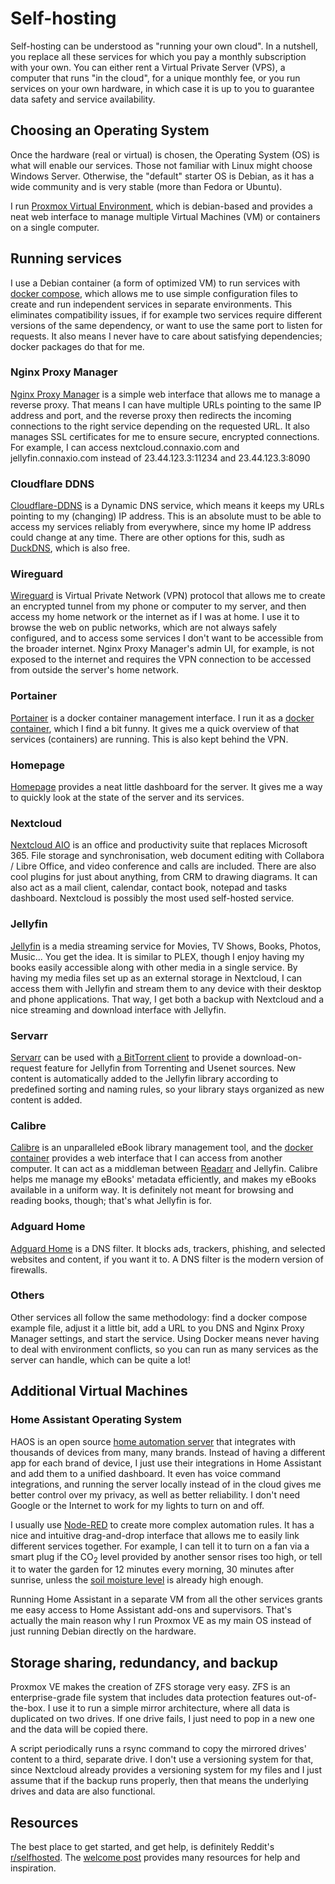 # Self-hosting
Self-hosting can be understood as "running your own cloud". In a nutshell, you replace all these services for which you pay a monthly subscription with your own. You can either rent a Virtual Private Server (VPS), a computer that runs "in the cloud", for a unique monthly fee, or you run services on your own hardware, in which case it is up to you to guarantee data safety and service availability.

## Choosing an Operating System
Once the hardware (real or virtual) is chosen, the Operating System (OS) is what will enable our services. Those not familiar with Linux might choose Windows Server. Otherwise, the "default" starter OS is Debian, as it has a wide community and is very stable (more than Fedora or Ubuntu). 

I run [Proxmox Virtual Environment](https://www.proxmox.com/en/proxmox-virtual-environment/overview), which is debian-based and provides a neat web interface to manage multiple Virtual Machines (VM) or containers on a single computer.

## Running services
I use a Debian container (a form of optimized VM) to run services with [docker compose](https://docs.docker.com/compose/), which allows me to use simple configuration files to create and run independent services in separate environments. This eliminates compatibility issues, if for example two services require different versions of the same dependency, or want to use the same port to listen for requests. It also means I never have to care about satisfying dependencies; docker packages do that for me.

### Nginx Proxy Manager
[Nginx Proxy Manager](https://nginxproxymanager.com/) is a simple web interface that allows me to manage a reverse proxy. That means I can have multiple URLs pointing to the same IP address and port, and the reverse proxy then redirects the incoming connections to the right service depending on the requested URL. It also manages SSL certificates for me to ensure secure, encrypted connections. For example, I can access nextcloud.connaxio.com and jellyfin.connaxio.com instead of 23.44.123.3:11234 and 23.44.123.3:8090

### Cloudflare DDNS
[Cloudflare-DDNS](https://github.com/oznu/docker-cloudflare-ddns) is a Dynamic DNS service, which means it keeps my URLs pointing to my (changing) IP address. This is an absolute must to be able to access my services reliably from everywhere, since my home IP address could change at any time. There are other options for this, sudh as [DuckDNS](https://www.duckdns.org/), which is also free.

### Wireguard
[Wireguard](https://github.com/linuxserver/docker-wireguard) is Virtual Private Network (VPN) protocol that allows me to create an encrypted tunnel from my phone or computer to my server, and then access my home network or the internet as if I was at home. I use it to browse the web on public networks, which are not always safely configured, and to access some services I don't want to be accessible from the broader internet. Nginx Proxy Manager's admin UI, for example, is not exposed to the internet and requires the VPN connection to be accessed from outside the server's home network.

### Portainer
[Portainer](https://www.portainer.io/) is a docker container management interface. I run it as a [docker container](https://docs.portainer.io/advanced/db-encryption#new-installations-edit-the-compose-file), which I find a bit funny. It gives me a quick overview of that services (containers) are running. This is also kept behind the VPN.

### Homepage
[Homepage](https://gethomepage.dev) provides a neat little dashboard for the server. It gives me a way to quickly look at the state of the server and its services.

### Nextcloud
[Nextcloud AIO](https://nextcloud.com) is an office and productivity suite that replaces Microsoft 365. File storage and synchronisation, web document editing with Collabora / Libre Office, and video conference and calls are included. There are also cool plugins for just about anything, from CRM to drawing diagrams. It can also act as a mail client, calendar, contact book, notepad and tasks dashboard. Nextcloud is possibly the most used self-hosted service.

### Jellyfin
[Jellyfin](https://jellyfin.org/) is a media streaming service for Movies, TV Shows, Books, Photos, Music... You get the idea. It is similar to PLEX, though I enjoy having my books easily accessible along with other media in a single service. By having my media files set up as an external storage in Nextcloud, I can access them with Jellyfin and stream them to any device with their desktop and phone applications. That way, I get both a backup with Nextcloud and a nice streaming and download interface with Jellyfin.

### Servarr
[Servarr](https://wiki.servarr.com/) can be used with [a BitTorrent client](https://github.com/linuxserver/docker-qbittorrent) to provide a download-on-request feature for Jellyfin from Torrenting and Usenet sources. New content is automatically added to the Jellyfin library according to predefined sorting and naming rules, so your library stays organized as new content is added.

### Calibre 
[Calibre](https://calibre-ebook.com/) is an unparalleled eBook library management tool, and the [docker container](https://github.com/linuxserver/docker-calibre) provides a web interface that I can access from another computer. It can act as a middleman between [Readarr](https://wiki.servarr.com/en/readarr) and Jellyfin. Calibre helps me manage my eBooks' metadata efficiently, and makes my eBooks available in a uniform way. It is definitely not meant for browsing and reading books, though; that's what Jellyfin is for.

### Adguard Home
[Adguard Home](https://adguard.com/en/adguard-home/overview.html) is a DNS filter. It blocks ads, trackers, phishing, and selected websites and content, if you want it to. A DNS filter is the modern version of firewalls.

### Others
Other services all follow the same methodology: find a docker compose example file, adjust it a little bit, add a URL to you DNS and Nginx Proxy Manager settings, and start the service. Using Docker means never having to deal with environment conflicts, so you can run as many services as the server can handle, which can be quite a lot!



## Additional Virtual Machines
### Home Assistant Operating System
HAOS is an open source [home automation server](https://www.home-assistant.io/) that integrates with thousands of devices from many, many brands. Instead of having a different app for each brand of device, I just use their integrations in Home Assistant and add them to a unified dashboard. It even has voice command integrations, and running the server locally instead of in the cloud gives me better control over my privacy, as well as better reliability. I don't need Google or the Internet to work for my lights to turn on and off.

I usually use [Node-RED](https://nodered.org/) to create more complex automation rules. It has a nice and intuitive drag-and-drop interface that allows me to easily link different services together. For example, I can tell it to turn on a fan via a smart plug if the CO<sub>2</sub> level provided by another sensor rises too high, or tell it to water the garden for 12 minutes every morning, 30 minutes after sunrise, unless the [soil moisture level](/guides/iot_irrigation_with_espoir/) is already high enough.

Running Home Assistant in a separate VM from all the other services grants me easy access to Home Assistant add-ons and supervisors. That's actually the main reason why I run Proxmox VE as my main OS instead of just running Debian directly on the hardware.


## Storage sharing, redundancy, and backup
Proxmox VE makes the creation of ZFS storage very easy. ZFS is an enterprise-grade file system that includes data protection features out-of-the-box. I use it to run a simple mirror architecture, where all data is duplicated on two drives. If one drive fails, I just need to pop in a new one and the data will be copied there.

A script periodically runs a rsync command to copy the mirrored drives' content to a third, separate drive. I don't use a versioning system for that, since Nextcloud already provides a versioning system for my files and I just assume that if the backup runs properly, then that means the underlying drives and data are also functional.


## Resources
The best place to get started, and get help, is definitely Reddit's [r/selfhosted](https://www.reddit.com/r/selfhosted/). The [welcome post](https://www.reddit.com/r/selfhosted/comments/bsp01i/welcome_to_rselfhosted_please_read_this_first/) provides many resources for help and inspiration.

